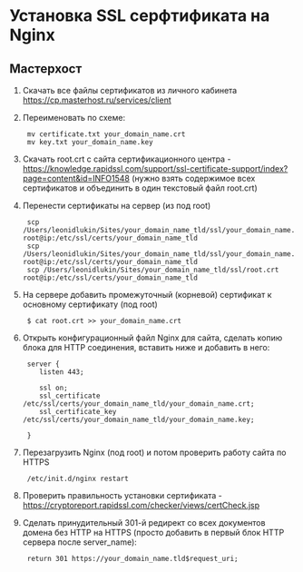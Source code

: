 # Установка SSL серфтификата на Nginx

## Мастерхост

1. Скачать все файлы сертификатов из личного кабинета https://cp.masterhost.ru/services/client

1. Переименовать по схеме:

        mv certificate.txt your_domain_name.crt
        mv key.txt your_domain_name.key

1. Скачать root.crt с сайта сертификационного центра - https://knowledge.rapidssl.com/support/ssl-certificate-support/index?page=content&id=INFO1548 (нужно взять содержимое всех сертификатов и объединить в один текстовый файл root.crt)

1. Перенести сертификаты на сервер (из под root)

        scp /Users/leonidlukin/Sites/your_domain_name_tld/ssl/your_domain_name.crt root@ip:/etc/ssl/certs/your_domain_name_tld
        scp /Users/leonidlukin/Sites/your_domain_name_tld/ssl/your_domain_name.key root@ip:/etc/ssl/certs/your_domain_name_tld
        scp /Users/leonidlukin/Sites/your_domain_name_tld/ssl/root.crt root@ip:/etc/ssl/certs/your_domain_name_tld

1. На сервере добавить промежуточный (корневой) сертификат к основному сертификату (под root)

        $ cat root.crt >> your_domain_name.crt
  
1. Открыть конфигурационный файл Nginx для сайта, сделать копию блока для HTTP соединения, вставить ниже и добавить в него:

        server { 
           listen 443; 

           ssl on;
           ssl_certificate /etc/ssl/certs/your_domain_name_tld/your_domain_name.crt;
           ssl_certificate_key /etc/ssl/certs/your_domain_name_tld/your_domain_name.key; 
 
        }
    
1. Перезагрузить Nginx (под root) и потом проверить работу сайта по HTTPS

        /etc/init.d/nginx restart
    
1. Проверить правильность установки сертификата - https://cryptoreport.rapidssl.com/checker/views/certCheck.jsp

1. Сделать принудительный 301-й редирект со всех документов домена без HTTP на HTTPS (просто добавить в первый блок HTTP сервера после server_name):

        return 301 https://your_domain_name.tld$request_uri;


